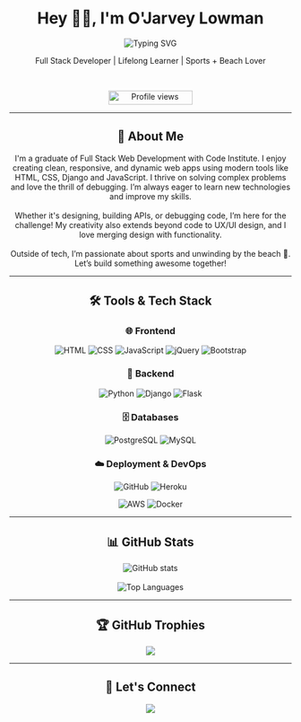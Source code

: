 <h1 align="center">Hey 👋🏽, I'm O'Jarvey Lowman</h1>

<p align="center">
<img src="https://readme-typing-svg.herokuapp.com?font=Fira+Code&pause=1000&color=FFA500&center=true&vCenter=true&width=435&lines=Full+Stack+Developer;Tech+Problem+Solver;Creative+Thinker;Sports+Lover+%26+Beach+Fan;" alt="Typing SVG" />
</p>

<p align="center">
  Full Stack Developer | Lifelong Learner | Sports + Beach Lover
</p>

<!--
<div align="center">
  <a href="https://your-portfolio-link.com" target="_blank">🌐 Check out my Portfolio</a>
</div>
-->


<br>

<p align="center">
  <img src="https://komarev.com/ghpvc/?username=OJarvey&color=green&label=Profile+Views" alt="Profile views" width="150" height="25">
</p>

---
<h2 align="center">🧠 About Me</h2>

<p align="center">
  I'm a graduate of Full Stack Web Development with Code Institute. I enjoy creating clean, responsive, and dynamic web apps using modern tools like HTML, CSS, Django and JavaScript. I thrive on solving complex problems and love the thrill of debugging. I’m always eager to learn new technologies and improve my skills.<br><br>
  Whether it's designing, building APIs, or debugging code, I’m here for the challenge! My creativity also extends beyond code to UX/UI design, and I love merging design with functionality.<br><br>
  Outside of tech, I’m passionate about sports and unwinding by the beach 🌊. Let’s build something awesome together!
</p>

---

<h2 align="center">🛠️ Tools & Tech Stack</h2>

<h3 align="center">🌐 Frontend</h3>
<p align="center">
  <img src="https://skillicons.dev/icons?i=html" alt="HTML" />
  <img src="https://skillicons.dev/icons?i=css" alt="CSS" />
  <img src="https://skillicons.dev/icons?i=js" alt="JavaScript" />
  <img src="https://skillicons.dev/icons?i=jquery" alt="jQuery" />
  <img src="https://skillicons.dev/icons?i=bootstrap" alt="Bootstrap" />
</p>

<h3 align="center">🧠 Backend</h3>
<p align="center">
  <img src="https://skillicons.dev/icons?i=python" alt="Python" />
  <img src="https://skillicons.dev/icons?i=django" alt="Django" />
  <img src="https://skillicons.dev/icons?i=flask" alt="Flask" />
</p>

<h3 align="center">🗄️ Databases</h3>
<p align="center">
  <img src="https://skillicons.dev/icons?i=postgres" alt="PostgreSQL" />
  <img src="https://skillicons.dev/icons?i=mysql" alt="MySQL" />
</p>

<h3 align="center">☁️ Deployment & DevOps</h3>
<p align="center">
  <img src="https://skillicons.dev/icons?i=github" alt="GitHub" />
  <img src="https://skillicons.dev/icons?i=heroku" alt="Heroku" />
</p>
<p align="center">
  <img src="https://skillicons.dev/icons?i=aws" alt="AWS" />
  <img src="https://skillicons.dev/icons?i=docker" alt="Docker" />
</p>

---

<h2 align="center">📊 GitHub Stats</h2>

<p align="center">
  <img src="https://github-readme-stats.vercel.app/api?username=OJarvey&show_icons=true&theme=highcontrast&hide_border=true" alt="GitHub stats" />
  <br/>
  <br/>
  <img src="https://github-readme-stats.vercel.app/api/top-langs/?username=OJarvey&layout=compact&hide_border=true&theme=highcontrast" alt="Top Languages" />
</p>

---

<h2 align="center">🏆 GitHub Trophies</h2>
<p align="center">
  <img src="https://github-profile-trophy.vercel.app/?username=OJarvey&theme=radical&no-bg=true&margin-w=5" />
</p>

---

<h2 align="center">🔗 Let's Connect</h2>

<p align="center">
  <a href="https://www.linkedin.com/in/o’jarvey-lowman-8320aa2ba/" target="_blank">
    <img src="https://img.shields.io/badge/LinkedIn-%230077B5.svg?style=for-the-badge&logo=linkedin&logoColor=white"/>
  </a>
</p>
